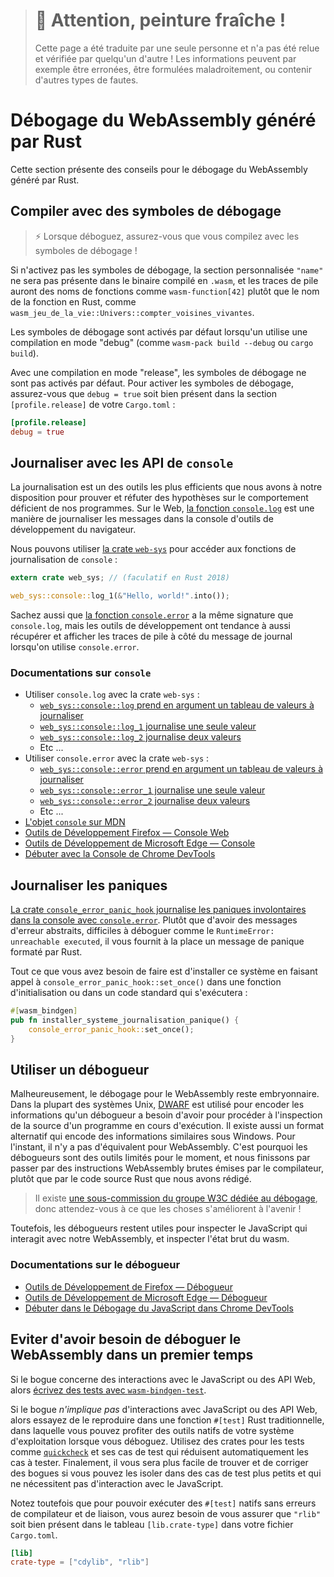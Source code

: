 > # 🚧 Attention, peinture fraîche !
>
> Cette page a été traduite par une seule personne et n'a pas été relue et
> vérifiée par quelqu'un d'autre ! Les informations peuvent par exemple être
> erronées, être formulées maladroitement, ou contenir d'autres types de fautes.

<!--
# Debugging Rust-Generated WebAssembly
-->

# Débogage du WebAssembly généré par Rust

<!--
This section contains tips for debugging Rust-generated WebAssembly.
-->

Cette section présente des conseils pour le débogage du WebAssembly généré par
Rust.

<!--
## Building with Debug Symbols
-->

## Compiler avec des symboles de débogage

<!--
> ⚡ When debugging, always make sure you are building with debug symbols!
-->

> ⚡ Lorsque déboguez, assurez-vous que vous compilez avec les symboles de
  débogage !

<!--
If you don't have debug symbols enabled, then the `"name"` custom section won't
be present in the compiled `.wasm` binary, and stack traces will have function
names like `wasm-function[42]` rather than the Rust name of the function, like
`wasm_game_of_life::Universe::live_neighbor_count`.
-->

Si n'activez pas les symboles de débogage, la section personnalisée `"name"` ne
sera pas présente dans le binaire compilé en `.wasm`, et les traces de pile
auront des noms de fonctions comme `wasm-function[42]` plutôt que le nom de la
fonction en Rust, comme
`wasm_jeu_de_la_vie::Univers::compter_voisines_vivantes`.

<!--
When using a "debug" build (aka `wasm-pack build --debug` or `cargo build`)
debug symbols are enabled by default.
-->

Les symboles de débogage sont activés par défaut lorsqu'un utilise une
compilation en mode "debug" (comme `wasm-pack build --debug` ou `cargo build`).

<!--
With a "release" build, debug symbols are not enabled by default. To enable
debug symbols, ensure that you `debug = true` in the `[profile.release]` section
of your `Cargo.toml`:
-->

Avec une compilation en mode "release", les symboles de débogage ne sont pas
activés par défaut. Pour activer les symboles de débogage, assurez-vous que
`debug = true` soit bien présent dans la section `[profile.release]` de votre
`Cargo.toml` :

<!--
```toml
[profile.release]
debug = true
```
-->

```toml
[profile.release]
debug = true
```

<!--
## Logging with the `console` APIs
-->

## Journaliser avec les API de `console`

<!--
Logging is one of the most effective tools we have for proving and disproving
hypotheses about why our programs are buggy. On the Web, [the `console.log`
function](https://developer.mozilla.org/en-US/docs/Web/API/Console/log) is the
way to log messages to the browser's developer tools console.
-->

La journalisation est un des outils les plus efficients que nous avons à notre
disposition pour prouver et réfuter des hypothèses sur le comportement
déficient de nos programmes. Sur le Web, [la fonction
`console.log`](https://developer.mozilla.org/en-US/docs/Web/API/Console/log) est
une manière de journaliser les messages dans la console d'outils de
développement du navigateur.

<!--
We can use [the `web-sys` crate][web-sys] to get access to the `console` logging
functions:
-->

Nous pouvons utiliser [la crate `web-sys`][web-sys] pour accéder aux fonctions
de journalisation de `console` :

<!--
```rust
extern crate web_sys;

web_sys::console::log_1(&"Hello, world!".into());
```
-->

```rust
extern crate web_sys; // (faculatif en Rust 2018)

web_sys::console::log_1(&"Hello, world!".into());
```

<!--
Alternatively, [the `console.error`
function](https://developer.mozilla.org/en-US/docs/Web/API/Console/error) has
the same signature as `console.log`, but developer tools tend to also capture
and display a stack trace alongside the logged message when `console.error` is
used.
-->

Sachez aussi que [la fonction
`console.error`](https://developer.mozilla.org/en-US/docs/Web/API/Console/error)
a la même signature que `console.log`, mais les outils de développement ont
tendance à aussi récupérer et afficher les traces de pile à côté du message de
journal lorsqu'on utilise `console.error`.

<!--
### References
-->

### Documentations sur `console`

<!--
* Using `console.log` with the `web-sys` crate:
  * [`web_sys::console::log` takes an array of values to log](https://rustwasm.github.io/wasm-bindgen/api/web_sys/console/fn.log.html)
  * [`web_sys::console::log_1` logs a single value](https://rustwasm.github.io/wasm-bindgen/api/web_sys/console/fn.log_1.html)
  * [`web_sys::console::log_2` logs two values](https://rustwasm.github.io/wasm-bindgen/api/web_sys/console/fn.log_2.html)
  * Etc...
* Using `console.error` with the `web-sys` crate:
  * [`web_sys::console::error` takes an array of values to log](https://rustwasm.github.io/wasm-bindgen/api/web_sys/console/fn.error.html)
  * [`web_sys::console::error_1` logs a single value](https://rustwasm.github.io/wasm-bindgen/api/web_sys/console/fn.error_1.html)
  * [`web_sys::console::error_2` logs two values](https://rustwasm.github.io/wasm-bindgen/api/web_sys/console/fn.error_2.html)
  * Etc...
* [The `console` object on MDN](https://developer.mozilla.org/en-US/docs/Web/API/Console)
* [Firefox Developer Tools — Web Console](https://developer.mozilla.org/en-US/docs/Tools/Web_Console)
* [Microsoft Edge Developer Tools — Console](https://docs.microsoft.com/en-us/microsoft-edge/devtools-guide/console)
* [Get Started with the Chrome DevTools Console](https://developers.google.com/web/tools/chrome-devtools/console/get-started)
-->

* Utiliser `console.log` avec la crate `web-sys` :
  * [`web_sys::console::log` prend en argument un tableau de valeurs à
    journaliser](https://rustwasm.github.io/wasm-bindgen/api/web_sys/console/fn.log.html)
  * [`web_sys::console::log_1` journalise une seule
    valeur](https://rustwasm.github.io/wasm-bindgen/api/web_sys/console/fn.log_1.html)
  * [`web_sys::console::log_2` journalise deux
    valeurs](https://rustwasm.github.io/wasm-bindgen/api/web_sys/console/fn.log_2.html)
  * Etc ...
* Utiliser `console.error` avec la crate `web-sys` :
  * [`web_sys::console::error` prend en argument un tableau de valeurs à
    journaliser](https://rustwasm.github.io/wasm-bindgen/api/web_sys/console/fn.error.html)
  * [`web_sys::console::error_1` journalise une seule
    valeur](https://rustwasm.github.io/wasm-bindgen/api/web_sys/console/fn.error_1.html)
  * [`web_sys::console::error_2` journalise deux
    valeurs](https://rustwasm.github.io/wasm-bindgen/api/web_sys/console/fn.error_2.html)
  * Etc ...
* [L'objet `console` sur
  MDN](https://developer.mozilla.org/fr/docs/Web/API/Console)
* [Outils de Développement Firefox — Console
  Web](https://developer.mozilla.org/fr/docs/Outils/Console_Web)
* [Outils de Développement de Microsoft Edge —
  Console](https://docs.microsoft.com/fr-fr/microsoft-edge/devtools-guide/console)
* [Débuter avec la Console de Chrome
  DevTools](https://developers.google.com/web/tools/chrome-devtools/console)

<!--
## Logging Panics
-->

## Journaliser les paniques

<!--
[The `console_error_panic_hook` crate logs unexpected panics to the developer
console via `console.error`.][panic-hook] Rather than getting cryptic,
difficult-to-debug `RuntimeError: unreachable executed` error messages, this
gives you Rust's formatted panic message.
-->

[La crate `console_error_panic_hook` journalise les paniques involontaires dans
la console avec `console.error`][panic-hook]. Plutôt que d'avoir des messages
d'erreur abstraits, difficiles à déboguer comme le
`RuntimeError: unreachable executed`, il vous fournit à la place un message de
panique formaté par Rust.

<!--
All you need to do is install the hook by calling
`console_error_panic_hook::set_once()` in an initialization function or common
code path:
-->

Tout ce que vous avez besoin de faire est d'installer ce système en faisant
appel à `console_error_panic_hook::set_once()` dans une fonction
d'initialisation ou dans un code standard qui s'exécutera :

<!--
```rust
#[wasm_bindgen]
pub fn init_panic_hook() {
    console_error_panic_hook::set_once();
}
```
-->

```rust
#[wasm_bindgen]
pub fn installer_systeme_journalisation_panique() {
    console_error_panic_hook::set_once();
}
```

<!--
[panic-hook]: https://github.com/rustwasm/console_error_panic_hook
-->

[panic-hook]: https://github.com/rustwasm/console_error_panic_hook

<!--
## Using a Debugger
-->

## Utiliser un débogueur

<!--
Unfortunately, the debugging story for WebAssembly is still immature. On most
Unix systems, [DWARF][dwarf] is used to encode the information that a debugger
needs to provide source-level inspection of a running program. There is an
alternative format that encodes similar information on Windows. Currently, there
is no equivalent for WebAssembly. Therefore, debuggers currently provide limited
utility, and we end up stepping through raw WebAssembly instructions emitted by
the compiler, rather than the Rust source text we authored.
-->

Malheureusement, le débogage pour le WebAssembly reste embryonnaire. Dans la
plupart des systèmes Unix, [DWARF][dwarf] est utilisé pour encoder les
informations qu'un débogueur a besoin d'avoir pour procéder à l'inspection de la
source d'un programme en cours d'exécution. Il existe aussi un format alternatif
qui encode des informations similaires sous Windows. Pour l'instant, il n'y a
pas d'équivalent pour WebAssembly. C'est pourquoi les débogueurs sont des outils
limités pour le moment, et nous finissons par passer par des instructions
WebAssembly brutes émises par le compilateur, plutôt que par le code source Rust
que nous avons rédigé.

<!--
> There is a [sub-charter of the W3C WebAssembly group for
> debugging][debugging-subcharter], so expect this story to improve in the
> future!
-->

> Il existe
> [une sous-commission du groupe W3C dédiée au débogage][debugging-subcharter],
> donc attendez-vous à ce que les choses s'améliorent à l'avenir !

<!--
[debugging-subcharter]: https://github.com/WebAssembly/debugging
[dwarf]: http://dwarfstd.org/
-->

[debugging-subcharter]: https://github.com/WebAssembly/debugging
[dwarf]: http://dwarfstd.org/

<!--
Nonetheless, debuggers are still useful for inspecting the JavaScript that
interacts with our WebAssembly, and inspecting raw wasm state.
-->

Toutefois, les débogueurs restent utiles pour inspecter le JavaScript qui
interagit avec notre WebAssembly, et inspecter l'état brut du wasm.

<!--
### References
-->

### Documentations sur le débogueur

<!--
* [Firefox Developer Tools — Debugger](https://developer.mozilla.org/en-US/docs/Tools/Debugger)
* [Microsoft Edge Developer Tools — Debugger](https://docs.microsoft.com/en-us/microsoft-edge/devtools-guide/debugger)
* [Get Started with Debugging JavaScript in Chrome DevTools](https://developers.google.com/web/tools/chrome-devtools/javascript/)
-->

* [Outils de Développement de Firefox —
  Débogueur](https://developer.mozilla.org/fr/docs/Outils/D%C3%A9bogueur)
* [Outils de Développement de Microsoft Edge —
  Débogueur](https://docs.microsoft.com/fr-fr/microsoft-edge/devtools-guide/debugger)
* [Débuter dans le Débogage du JavaScript dans Chrome
  DevTools](https://developers.google.com/web/tools/chrome-devtools/javascript/)

<!--
## Avoid the Need to Debug WebAssembly in the First Place
-->

## Eviter d'avoir besoin de déboguer le WebAssembly dans un premier temps

<!--
If the bug is specific to interactions with JavaScript or Web APIs, then [write
tests with `wasm-bindgen-test`.][wbg-test]
-->

Si le bogue concerne des interactions avec le JavaScript ou des API Web, alors
[écrivez des tests avec `wasm-bindgen-test`][wbg-test].

<!--
If a bug does *not* involve interaction with JavaScript or Web APIs, then try to
reproduce it as a normal Rust `#[test]` function, where you can leverage your
OS's mature native tooling when debugging. Use testing crates like
[`quickcheck`][quickcheck] and its test case shrinkers to mechanically reduce
test cases. Ultimately, you will have an easier time finding and fixing bugs if
you can isolate them in a smaller test cases that don't require interacting with
JavaScript.
-->

Si le bogue *n'implique pas* d'interactions avec JavaScript ou des API Web,
alors essayez de le reproduire dans une fonction `#[test]` Rust traditionnelle,
dans laquelle vous pouvez profiter des outils natifs de votre système
d'exploitation lorsque vous déboguez. Utilisez des crates pour les tests comme
[`quickcheck`][quickcheck] et ses cas de test qui réduisent automatiquement les
cas à tester. Finalement, il vous sera plus facile de trouver et de corriger des
bogues si vous pouvez les isoler dans des cas de test plus petits et qui ne
nécessitent pas d'interaction avec le JavaScript.

<!--
Note that in order to run native `#[test]`s without compiler and linker errors,
you will need to ensure that `"rlib"` is included in the `[lib.crate-type]`
array in your `Cargo.toml` file.
-->

Notez toutefois que pour pouvoir exécuter des `#[test]` natifs sans erreurs de
compilateur et de liaison, vous aurez besoin de vous assurer que `"rlib"` soit
bien présent dans le tableau `[lib.crate-type]` dans votre fichier `Cargo.toml`.

<!--
```toml
[lib]
crate-type ["cdylib", "rlib"]
```
-->

```toml
[lib]
crate-type = ["cdylib", "rlib"]
```

<!--
[quickcheck]: https://crates.io/crates/quickcheck
[web-sys]: https://rustwasm.github.io/wasm-bindgen/web-sys/index.html
[wbg-test]: https://rustwasm.github.io/wasm-bindgen/wasm-bindgen-test/index.html
-->

[quickcheck]: https://crates.io/crates/quickcheck
[web-sys]: https://rustwasm.github.io/wasm-bindgen/web-sys/index.html
[wbg-test]: https://rustwasm.github.io/wasm-bindgen/wasm-bindgen-test/index.html
